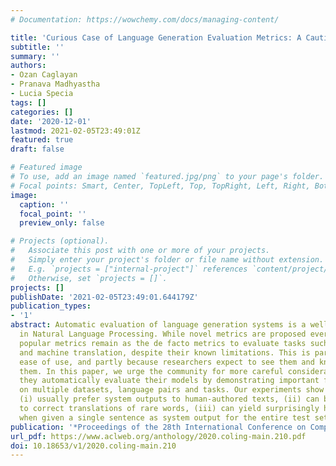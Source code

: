 ```yaml
---
# Documentation: https://wowchemy.com/docs/managing-content/

title: 'Curious Case of Language Generation Evaluation Metrics: A Cautionary Tale'
subtitle: ''
summary: ''
authors:
- Ozan Caglayan
- Pranava Madhyastha
- Lucia Specia
tags: []
categories: []
date: '2020-12-01'
lastmod: 2021-02-05T23:49:01Z
featured: true
draft: false

# Featured image
# To use, add an image named `featured.jpg/png` to your page's folder.
# Focal points: Smart, Center, TopLeft, Top, TopRight, Left, Right, BottomLeft, Bottom, BottomRight.
image:
  caption: ''
  focal_point: ''
  preview_only: false

# Projects (optional).
#   Associate this post with one or more of your projects.
#   Simply enter your project's folder or file name without extension.
#   E.g. `projects = ["internal-project"]` references `content/project/deep-learning/index.md`.
#   Otherwise, set `projects = []`.
projects: []
publishDate: '2021-02-05T23:49:01.644179Z'
publication_types:
- '1'
abstract: Automatic evaluation of language generation systems is a well-studied problem
  in Natural Language Processing. While novel metrics are proposed every year, a few
  popular metrics remain as the de facto metrics to evaluate tasks such as image captioning
  and machine translation, despite their known limitations. This is partly due to
  ease of use, and partly because researchers expect to see them and know how to interpret
  them. In this paper, we urge the community for more careful consideration of how
  they automatically evaluate their models by demonstrating important failure cases
  on multiple datasets, language pairs and tasks. Our experiments show that metrics
  (i) usually prefer system outputs to human-authored texts, (ii) can be insensitive
  to correct translations of rare words, (iii) can yield surprisingly high scores
  when given a single sentence as system output for the entire test set.
publication: '*Proceedings of the 28th International Conference on Computational Linguistics*'
url_pdf: https://www.aclweb.org/anthology/2020.coling-main.210.pdf
doi: 10.18653/v1/2020.coling-main.210
---
```

